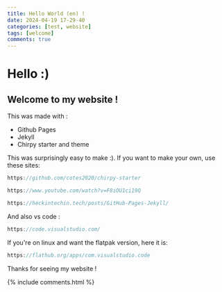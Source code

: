 ```yaml
---
title: Hello World (en) !
date: 2024-04-19 17-29-40
categories: [test, website]
tags: [welcome]
comments: true
---
```


# Hello :)
## Welcome to my website !

This was made with :
* Github Pages
* Jekyll
* Chirpy starter and theme

This was surprisingly easy to make :).
If you want to make your own, use these sites:

```javascript
https://github.com/cotes2020/chirpy-starter

https://www.youtube.com/watch?v=F8iOU1ci19Q

https://heckintechin.tech/posts/GitHub-Pages-Jekyll/
```

And also vs code :
```javascript
https://code.visualstudio.com/
```
If you're on linux and want the flatpak version, here it is:
```javascript
https://flathub.org/apps/com.visualstudio.code
```
Thanks for seeing my website !

{% include comments.html %}
